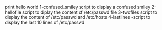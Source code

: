 print hello world
1-confused_smiley script to display a confused smiley
2-hellofile script to diplay the content of /etc/passwd file
3-twofiles script to display the content of /etc/passwd and /etc/hosts
4-lastlines -script to display the last 10 lines of /etc/passwd
